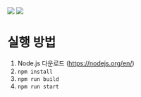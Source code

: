 <div>
  <img src="https://img.shields.io/badge/TypeScript-3178C6?style=flat-square&logo=TypeScript&logoColor=white"/>
  <img src="https://img.shields.io/badge/React-61DAFB?style=flat-square&logo=React&logoColor=white"/>
</div>

# 실행 방법

1. Node.js 다운로드 (https://nodejs.org/en/)
2. `npm install`
3. `npm run build`
4. `npm run start`
